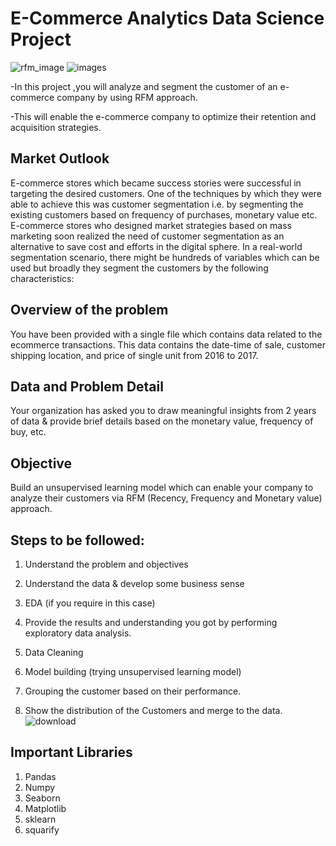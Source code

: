 
# E-Commerce Analytics  Data Science Project

![rfm_image](https://user-images.githubusercontent.com/92949677/171182616-4ead082c-9701-48ab-96cd-7618da562413.png)   ![images](https://user-images.githubusercontent.com/92949677/171183130-bbbc6639-7f30-4553-9a48-279671491ced.png)

-In this project ,you will analyze and segment the customer of an e-commerce company by using  RFM approach.

-This will enable the e-commerce company to optimize their retention and acquisition strategies. 





## Market Outlook
 
E-commerce stores which became success stories were successful in targeting the desired customers. One of the techniques by which they were able to achieve this was customer segmentation i.e. by segmenting the existing customers based on frequency of purchases, monetary value etc. E-commerce stores who designed market strategies based on mass marketing soon realized the need of customer segmentation as an alternative to save cost and efforts in the digital sphere. In a real-world segmentation scenario, there might be hundreds of variables which can be used but broadly they segment the customers by the following characteristics:
## Overview of the problem 

You have been provided with a single file which contains data related to the ecommerce transactions. This data contains the date-time of sale, customer shipping location, and price of single unit from 2016 to 2017.

## Data and Problem Detail 

Your organization has asked you to draw meaningful insights from 2 years of data & provide brief details based on the monetary value, frequency of buy, etc. 
## Objective

Build an unsupervised learning model which can enable your company to analyze their customers via RFM (Recency, Frequency and Monetary value) approach.

## Steps to be followed:

1. Understand the problem and objectives 

2. Understand the data & develop some business sense

3. EDA (if you require in this case) 

4. Provide the results and understanding you got by performing exploratory data analysis. 
5. Data Cleaning 
6. Model building (trying unsupervised learning model) 
7. Grouping the customer based on their performance.
8. Show the distribution of the Customers and merge to the data.
     ![download](https://user-images.githubusercontent.com/92949677/171184356-62b64097-0c3a-4b3e-9edf-96dc683b6cdb.png)

## Important Libraries

1. Pandas
2. Numpy
3. Seaborn
4. Matplotlib
5. sklearn
6. squarify

